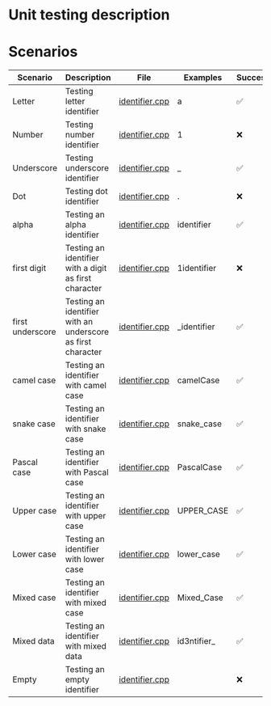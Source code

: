 # Unit testing description

# Scenarios

| Scenario          | Description                                                   | File                                                  | Examples      | Success   |
| ----------------- | ------------------------------------------------------------- | ----------------------------------------------------- | ------------- | --------- |
| Letter            | Testing letter identifier                                     | [identifier.cpp](../../../tests/unit/identifier.cpp)  | a             | ✅        |
| Number            | Testing number identifier                                     | [identifier.cpp](../../../tests/unit/identifier.cpp)  | 1             | ❌        |
| Underscore        | Testing underscore identifier                                 | [identifier.cpp](../../../tests/unit/identifier.cpp)  | _             | ✅        |
| Dot               | Testing dot identifier                                        | [identifier.cpp](../../../tests/unit/identifier.cpp)  | .             | ❌        |
| alpha             | Testing an alpha identifier                                   | [identifier.cpp](../../../tests/unit/identifier.cpp)  | identifier    | ✅        |
| first digit       | Testing an identifier with a digit as first character         | [identifier.cpp](../../../tests/unit/identifier.cpp)  | 1identifier   | ❌        |
| first underscore  | Testing an identifier with an underscore as first character   | [identifier.cpp](../../../tests/unit/identifier.cpp)  | _identifier   | ✅        |
| camel case        | Testing an identifier with camel case                         | [identifier.cpp](../../../tests/unit/identifier.cpp)  | camelCase     | ✅        |
| snake case        | Testing an identifier with snake case                         | [identifier.cpp](../../../tests/unit/identifier.cpp)  | snake_case    | ✅        |
| Pascal case       | Testing an identifier with Pascal case                        | [identifier.cpp](../../../tests/unit/identifier.cpp)  | PascalCase    | ✅        |
| Upper case        | Testing an identifier with upper case                         | [identifier.cpp](../../../tests/unit/identifier.cpp)  | UPPER_CASE    | ✅        |
| Lower case        | Testing an identifier with lower case                         | [identifier.cpp](../../../tests/unit/identifier.cpp)  | lower_case    | ✅        |
| Mixed case        | Testing an identifier with mixed case                         | [identifier.cpp](../../../tests/unit/identifier.cpp)  | Mixed_Case    | ✅        |
| Mixed data        | Testing an identifier with mixed data                         | [identifier.cpp](../../../tests/unit/identifier.cpp)  | id3ntifier_   | ✅        |
| Empty             | Testing an empty identifier                                   | [identifier.cpp](../../../tests/unit/identifier.cpp)  |               | ❌        |
